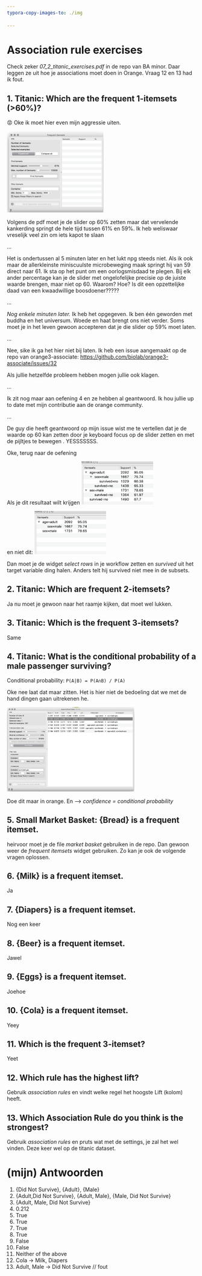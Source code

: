 ```yaml
---
typora-copy-images-to: ./img

---
```


# Association rule exercises

Check zeker *07_2_titanic_exercises.pdf* in de repo van BA minor. Daar leggen ze uit hoe je associations moet doen in Orange. Vraag 12 en 13 had ik fout.

## 1. Titanic: Which are the frequent 1-itemsets (>60%)?

:rage: Oke ik moet hier even mijn aggressie uiten. 

<img src="img/image-20200509220428260.png" alt="image-20200509220428260" style="zoom: 25%;" />

Volgens de pdf moet je de slider op 60% zetten maar dat vervelende kankerding springt de hele tijd tussen 61% en 59%. Ik heb weliswaar vreselijk veel zin om iets kapot te slaan 

...

Het is ondertussen al 5 minuten later en het lukt npg steeds niet. Als ik ook maar de allerkleinste miniscuulste microbeweging maak springt hij van 59 direct naar 61. Ik sta op het punt om een oorlogsmisdaad te plegen. Bij elk ander percentage kan je de slider met ongelofelijke precisie op de juiste waarde brengen, maar niet op 60. Waarom? Hoe? Is dit een opzettelijke daad van een kwaadwillige boosdoener?????

...

*Nog enkele minuten later.* Ik heb het opgegeven. Ik ben één geworden met buddha en het universum. Woede en haat brengt ons niet verder. Soms moet je in het leven gewoon accepteren dat je die slider op 59% moet laten. 

...

Nee, sike ik ga het hier niet bij laten. Ik heb een issue aangemaakt op de repo van orange3-associate: https://github.com/biolab/orange3-associate/issues/32

Als jullie hetzelfde probleem hebben mogen jullie ook klagen. 

...

Ik zit nog maar aan oefening 4 en ze hebben al geantwoord. Ik hou jullie up to date met mijn contributie aan de orange community.

...

De guy die heeft geantwoord op mijn issue wist me te vertellen dat je de waarde op 60 kan zetten door je keyboard focus op de slider zetten en met de pijltjes te bewegen . YESSSSSSS.

Oke, terug naar de oefening



Als je dit resultaat wilt krijgen <img src="img/image-20200509223501822.png" alt="image-20200509223501822" style="zoom:33%;" />



en niet dit: <img src="img/image-20200509223553148.png" alt="image-20200509223553148" style="zoom:33%;" />

Dan moet je de widget *select rows* in je workflow zetten en *survived* uit het target variable ding halen. Anders telt hij survived niet mee in de subsets.

## 2. Titanic: Which are frequent 2-itemsets?

Ja nu moet je gewoon naar het raamje kijken, dat moet wel lukken.

## 3. Titanic: Which is the frequent 3-itemsets?

Same

## 4. Titanic: What is the conditional probability of a male passenger surviving?

Conditional probability: `P(A|B) = P(A∩B) / P(A)`

Oke nee laat dat maar zitten. Het is hier niet de bedoeling dat we met de hand dingen gaan uitrekenen he.

<img src="img/image-20200509224917813.png" alt="image-20200509224917813" style="zoom:33%;" />

Doe dit maar in orange. En --> *confidence = conditional probability*

## 5. Small Market Basket: {Bread} is a frequent itemset.

heirvoor moet je de file *market basket* gebruiken in de repo. Dan gewoon weer de *frequent itemsets* widget gebruiken. Zo kan je ook de volgende vragen oplossen.



## 6. {Milk} is a frequent itemset.

Ja

## 7. {Diapers} is a frequent itemset.

Nog een keer

## 8. {Beer} is a frequent itemset.

Jawel

## 9. {Eggs} is a frequent itemset.

Joehoe

## 10. {Cola} is a frequent itemset.

Yeey

## 11. Which is the frequent 3-itemset?

Yeet

## 12. Which rule has the highest lift?

Gebruik *association rules* en vindt welke regel het hoogste Lift (kolom) heeft.

## 13. Which Association Rule do you think is the strongest?

Gebruik *association rules* en pruts wat met de settings, je zal het wel vinden. Deze keer wel op de titanic dataset.



# (mijn) Antwoorden

1. {Did Not Survive}, {Adult}, {Male}
2. {Adult,Did Not Survive}, {Adult, Male}, {Male, Did Not Survive}
3.  {Adult, Male, Did Not Survive}
4. 0.212
5. True
6. True
7. True
8. True
9. False
10. False
11. Neither of the above
12. Cola -> Milk, Diapers
13. Adult, Male -> Did Not Survive // fout





